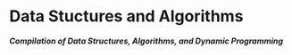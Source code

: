 # Data Stuctures and Algorithms
***Compilation of Data Structures, Algorithms, and Dynamic Programming***


